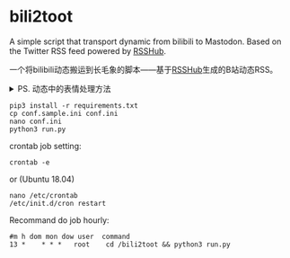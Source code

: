 # bili2toot

A simple script that transport dynamic from bilibili to Mastodon. Based on the Twitter RSS feed powered by [RSSHub](https://rsshub.app).

一个将bilibili动态搬运到长毛象的脚本——基于[RSSHub](https://rsshub.app)生成的B站动态RSS。

<details>
  <summary>PS. 动态中的表情处理方法</summary>
  
  B 站动态里的表情处理是一个比较麻烦的事情，RSSHub的默认处理方法是将表情转成　`<img>`，这样会导致 bili2toot 误将表情作为图片上传，为了解决这个问题，对 RSSHub 进行了一些改造（[mashirozx/RSSHub](https://github.com/mashirozx/RSSHub)，一键部署：[Dockerhub](https://hub.docker.com/repository/docker/mashirozx/rsshub)），相对原有路由 `/bilibili/user/dynamic/:uid`，新增一个路由 `/bilibili/user/dynamic_mstdn/:uid` 来对表情处理，将在 RSS 订阅中直接将表情转为 Mastodon 的短代码，mastodon短代码和bilibili原有短代码映射储存在一个外部的 json 文件中，具体原理可以看[这里](https://github.com/mashirozx/RSSHub/blob/32d9e593a646087c580a6e894e26628f2011f306/lib/routes/bilibili/dynamic_mstdn.js#L80)，而json文件及转换脚本都放这个仓库里了：[mashirozx/bilibili_emojis](https://github.com/mashirozx/bilibili_emojis)，需要用到的表情包都打包到该仓库的四个 `.tar.gz` 文件中了，可用tootctl直接导入，不过请留意表情前缀，`emoji.tar.gz` 须加上 `bili_emoji_` 前缀，剩下三个须加上 `bili_` 前缀。
</details>

```
pip3 install -r requirements.txt
cp conf.sample.ini conf.ini
nano conf.ini
python3 run.py
```

crontab job setting:
```
crontab -e
```
or (Ubuntu 18.04)
```
nano /etc/crontab
/etc/init.d/cron restart
```

Recommand do job hourly:
```
#m h dom mon dow user  command
13 *    * * *   root    cd /bili2toot && python3 run.py
```